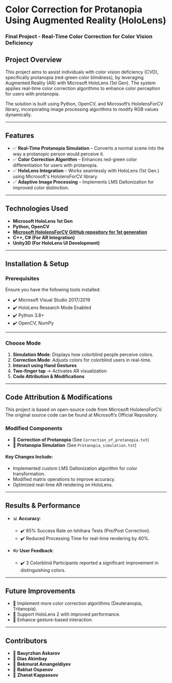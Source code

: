 # Color Correction for Protanopia Using Augmented Reality (HoloLens)
### Final Project - Real-Time Color Correction for Color Vision Deficiency

## Project Overview
This project aims to assist individuals with color vision deficiency (CVD), specifically protanopia (red-green color blindness), by leveraging Augmented Reality (AR) with Microsoft HoloLens (1st Gen). The system applies real-time color correction algorithms to enhance color perception for users with protanopia.

The solution is built using Python, OpenCV, and Microsoft’s HololensForCV library, incorporating image processing algorithms to modify RGB values dynamically.

---

## Features

- ✅ **Real-Time Protanopia Simulation** – Converts a normal scene into the way a protanopic person would perceive it.
- ✅ **Color Correction Algorithm** – Enhances red-green color differentiation for users with protanopia.
- ✅ **HoloLens Integration** – Works seamlessly with HoloLens (1st Gen.) using Microsoft's HololensForCV library.
- ✅ **Adaptive Image Processing** – Implements LMS Daltonization for improved color distinction.

---

## Technologies Used

- **Microsoft HoloLens 1st Gen**
- **Python, OpenCV**
- **[Microsoft HololensForCV GitHub repository for 1st generation](https://github.com/microsoft/HoloLensForCV.git)**
- **C++, C# (For AR Integration)**
- **Unity3D (For HoloLens UI Development)**

---

## Installation & Setup

### Prerequisites

Ensure you have the following tools installed:

- ✔️ Microsoft Visual Studio 2017/2019
- ✔️ HoloLens Research Mode Enabled
- ✔️ Python 3.8+
- ✔️ OpenCV, NumPy

---

### Choose Mode

1. **Simulation Mode**: Displays how colorblind people perceive colors.  
2. **Correction Mode**: Adjusts colors for colorblind users in real-time.  
3. **Interact using Hand Gestures**  
4. **Two-finger tap** → Activates AR visualization  
5. **Code Attribution & Modifications**

---

## Code Attribution & Modifications

This project is based on open-source code from Microsoft HololensForCV. The original source code can be found at Microsoft’s Official Repository.

### Modified Components

- 📌 **Correction of Protanopia** (See `Correction_of_protanopia.txt`)
- 📌 **Protanopia Simulation** (See `Protanopia_simulation.txt`)

#### Key Changes Include:
- Implemented custom LMS Daltonization algorithm for color transformation.
- Modified matrix operations to improve accuracy.
- Optimized real-time AR rendering on HoloLens.

---

## Results & Performance

- 📊 **Accuracy**:
  - ✔️ 85% Success Rate on Ishihara Tests (Pre/Post Correction).
  - ✔️ Reduced Processing Time for real-time rendering by 40%.

- 👓 **User Feedback**:
  - ✔️ 3 Colorblind Participants reported a significant improvement in distinguishing colors.

---

## Future Improvements

- 🔹 Implement more color correction algorithms (Deuteranopia, Tritanopia).
- 🔹 Support HoloLens 2 with improved performance.
- 🔹 Enhance gesture-based interaction.

---

## Contributors

- 👤 **Bauyrzhan Askarov**
- 👤 **Dias Akimbay**
- 👤 **Bekmurat Amangeldiyev**
- 👤 **Rakhat Ospanov**
- 👤 **Zhanat Kappassov**
